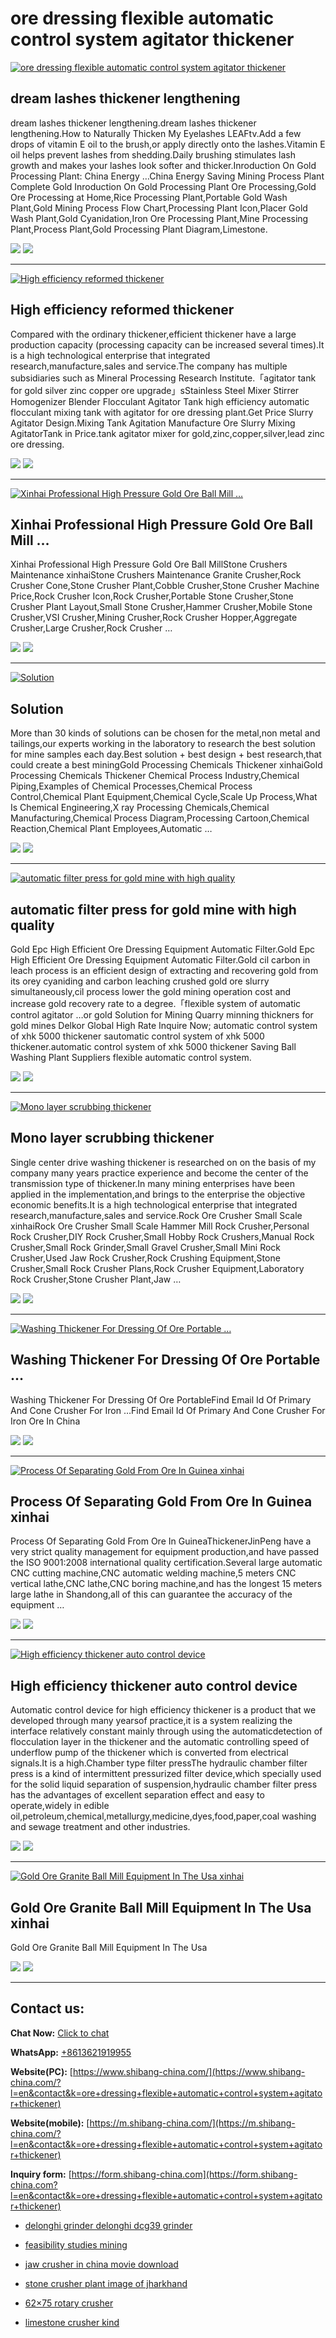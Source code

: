 # ore dressing flexible automatic control system agitator thickener

<a href="https://swt.shibang-china.com/?l=en&img&k=ore+dressing+flexible+automatic+control+system+agitator+thickener" target="_blank">![ore dressing flexible automatic control system agitator thickener](http://static.shibang-china.com/all-800x300/686.jpg)</a>

## dream lashes thickener lengthening
dream lashes thickener lengthening.dream lashes thickener lengthening.How to Naturally Thicken My Eyelashes LEAFtv.Add a few drops of vitamin E oil to the brush,or apply directly onto the lashes.Vitamin E oil helps prevent lashes from shedding.Daily brushing stimulates lash growth and makes your lashes look softer and thicker.Inroduction On Gold Processing Plant: China Energy …China Energy Saving Mining Process Plant Complete Gold Inroduction On Gold Processing Plant Ore Processing,Gold Ore Processing at Home,Rice Processing Plant,Portable Gold Wash Plant,Gold Mining Process Flow Chart,Processing Plant Icon,Placer Gold Wash Plant,Gold Cyanidation,Iron Ore Processing Plant,Mine Processing Plant,Process Plant,Gold Processing Plant Diagram,Limestone.


<a href="https://whatsapp.shibangsoft.com/WhatsApp.php" target="_blank" title="WhatsApp">![](http://static.shibang-china.com/icon/whatsapp.png)</a> <a href="https://swt.shibang-china.com/?l=en&icon&k=ore+dressing+flexible+automatic+control+system+agitator+thickener" target="_blank">![](http://static.shibang-china.com/icon/chat-en.png)</a>

---

<a href="https://swt.shibang-china.com/?l=en&img&k=ore+dressing+flexible+automatic+control+system+agitator+thickener" target="_blank">![High efficiency reformed thickener](http://static.shibang-china.com/all-800x300/933.jpg)</a>

## High efficiency reformed thickener
Compared with the ordinary thickener,efficient thickener have a large production capacity (processing capacity can be increased several times).It is a high technological enterprise that integrated research,manufacture,sales and service.The company has multiple subsidiaries such as Mineral Processing Research Institute.「agitator tank for gold silver zinc copper ore upgrade」sStainless Steel Mixer Stirrer Homogenizer Blender Flocculant Agitator Tank high efficiency automatic flocculant mixing tank with agitator for ore dressing plant.Get Price Slurry Agitator Design.Mixing Tank Agitation Manufacture Ore Slurry Mixing AgitatorTank in Price.tank agitator mixer for gold,zinc,copper,silver,lead zinc ore dressing.


<a href="https://whatsapp.shibangsoft.com/WhatsApp.php" target="_blank" title="WhatsApp">![](http://static.shibang-china.com/icon/whatsapp.png)</a> <a href="https://swt.shibang-china.com/?l=en&icon&k=ore+dressing+flexible+automatic+control+system+agitator+thickener" target="_blank">![](http://static.shibang-china.com/icon/chat-en.png)</a>

---

<a href="https://swt.shibang-china.com/?l=en&img&k=ore+dressing+flexible+automatic+control+system+agitator+thickener" target="_blank">![Xinhai Professional High Pressure Gold Ore Ball Mill …](http://static.shibang-china.com/all-800x300/49.jpg)</a>

## Xinhai Professional High Pressure Gold Ore Ball Mill …
Xinhai Professional High Pressure Gold Ore Ball MillStone Crushers Maintenance xinhaiStone Crushers Maintenance Granite Crusher,Rock Crusher Cone,Stone Crusher Plant,Cobble Crusher,Stone Crusher Machine Price,Rock Crusher Icon,Rock Crusher,Portable Stone Crusher,Stone Crusher Plant Layout,Small Stone Crusher,Hammer Crusher,Mobile Stone Crusher,VSI Crusher,Mining Crusher,Rock Crusher Hopper,Aggregate Crusher,Large Crusher,Rock Crusher …


<a href="https://whatsapp.shibangsoft.com/WhatsApp.php" target="_blank" title="WhatsApp">![](http://static.shibang-china.com/icon/whatsapp.png)</a> <a href="https://swt.shibang-china.com/?l=en&icon&k=ore+dressing+flexible+automatic+control+system+agitator+thickener" target="_blank">![](http://static.shibang-china.com/icon/chat-en.png)</a>

---

<a href="https://swt.shibang-china.com/?l=en&img&k=ore+dressing+flexible+automatic+control+system+agitator+thickener" target="_blank">![Solution](http://static.shibang-china.com/all-800x300/1482.jpg)</a>

## Solution
More than 30 kinds of solutions can be chosen for the metal,non metal and tailings,our experts working in the laboratory to research the best solution for mine samples each day.Best solution + best design + best research,that could create a best miningGold Processing Chemicals Thickener xinhaiGold Processing Chemicals Thickener Chemical Process Industry,Chemical Piping,Examples of Chemical Processes,Chemical Process Control,Chemical Plant Equipment,Chemical Cycle,Scale Up Process,What Is Chemical Engineering,X ray Processing Chemicals,Chemical Manufacturing,Chemical Process Diagram,Processing Cartoon,Chemical Reaction,Chemical Plant Employees,Automatic …


<a href="https://whatsapp.shibangsoft.com/WhatsApp.php" target="_blank" title="WhatsApp">![](http://static.shibang-china.com/icon/whatsapp.png)</a> <a href="https://swt.shibang-china.com/?l=en&icon&k=ore+dressing+flexible+automatic+control+system+agitator+thickener" target="_blank">![](http://static.shibang-china.com/icon/chat-en.png)</a>

---

<a href="https://swt.shibang-china.com/?l=en&img&k=ore+dressing+flexible+automatic+control+system+agitator+thickener" target="_blank">![automatic filter press for gold mine with high quality](http://static.shibang-china.com/all-800x300/259.jpg)</a>

## automatic filter press for gold mine with high quality
Gold Epc High Efficient Ore Dressing Equipment Automatic Filter.Gold Epc High Efficient Ore Dressing Equipment Automatic Filter.Gold cil carbon in leach process is an efficient design of extracting and recovering gold from its orey cyaniding and carbon leaching crushed gold ore slurry simultaneously,cil process lower the gold mining operation cost and increase gold recovery rate to a degree.「flexible system of automatic control agitator …or gold Solution for Mining Quarry minning thickners for gold mines Delkor Global High Rate Inquire Now; automatic control system of xhk 5000 thickener sautomatic control system of xhk 5000 thickener.automatic control system of xhk 5000 thickener Saving Ball Washing Plant Suppliers flexible automatic control system.


<a href="https://whatsapp.shibangsoft.com/WhatsApp.php" target="_blank" title="WhatsApp">![](http://static.shibang-china.com/icon/whatsapp.png)</a> <a href="https://swt.shibang-china.com/?l=en&icon&k=ore+dressing+flexible+automatic+control+system+agitator+thickener" target="_blank">![](http://static.shibang-china.com/icon/chat-en.png)</a>

---

<a href="https://swt.shibang-china.com/?l=en&img&k=ore+dressing+flexible+automatic+control+system+agitator+thickener" target="_blank">![Mono layer scrubbing thickener](http://static.shibang-china.com/all-800x300/892.jpg)</a>

## Mono layer scrubbing thickener
Single center drive washing thickener is researched on on the basis of my company many years practice experience and become the center of the transmission type of thickener.In many mining enterprises have been applied in the implementation,and brings to the enterprise the objective economic benefits.It is a high technological enterprise that integrated research,manufacture,sales and service.Rock Ore Crusher Small Scale xinhaiRock Ore Crusher Small Scale Hammer Mill Rock Crusher,Personal Rock Crusher,DIY Rock Crusher,Small Hobby Rock Crushers,Manual Rock Crusher,Small Rock Grinder,Small Gravel Crusher,Small Mini Rock Crusher,Used Jaw Rock Crusher,Rock Crushing Equipment,Stone Crusher,Small Rock Crusher Plans,Rock Crusher Equipment,Laboratory Rock Crusher,Stone Crusher Plant,Jaw …


<a href="https://whatsapp.shibangsoft.com/WhatsApp.php" target="_blank" title="WhatsApp">![](http://static.shibang-china.com/icon/whatsapp.png)</a> <a href="https://swt.shibang-china.com/?l=en&icon&k=ore+dressing+flexible+automatic+control+system+agitator+thickener" target="_blank">![](http://static.shibang-china.com/icon/chat-en.png)</a>

---

<a href="https://swt.shibang-china.com/?l=en&img&k=ore+dressing+flexible+automatic+control+system+agitator+thickener" target="_blank">![Washing Thickener For Dressing Of Ore Portable …](http://static.shibang-china.com/all-800x300/454.jpg)</a>

## Washing Thickener For Dressing Of Ore Portable …
Washing Thickener For Dressing Of Ore PortableFind Email Id Of Primary And Cone Crusher For Iron …Find Email Id Of Primary And Cone Crusher For Iron Ore In China


<a href="https://whatsapp.shibangsoft.com/WhatsApp.php" target="_blank" title="WhatsApp">![](http://static.shibang-china.com/icon/whatsapp.png)</a> <a href="https://swt.shibang-china.com/?l=en&icon&k=ore+dressing+flexible+automatic+control+system+agitator+thickener" target="_blank">![](http://static.shibang-china.com/icon/chat-en.png)</a>

---

<a href="https://swt.shibang-china.com/?l=en&img&k=ore+dressing+flexible+automatic+control+system+agitator+thickener" target="_blank">![Process Of Separating Gold From Ore In Guinea xinhai](http://static.shibang-china.com/all-800x300/1180.jpg)</a>

## Process Of Separating Gold From Ore In Guinea xinhai
Process Of Separating Gold From Ore In GuineaThickenerJinPeng have a very strict quality management for equipment production,and have passed the ISO 9001:2008 international quality certification.Several large automatic CNC cutting machine,CNC automatic welding machine,5 meters CNC vertical lathe,CNC lathe,CNC boring machine,and has the longest 15 meters large lathe in Shandong,all of this can guarantee the accuracy of the equipment …


<a href="https://whatsapp.shibangsoft.com/WhatsApp.php" target="_blank" title="WhatsApp">![](http://static.shibang-china.com/icon/whatsapp.png)</a> <a href="https://swt.shibang-china.com/?l=en&icon&k=ore+dressing+flexible+automatic+control+system+agitator+thickener" target="_blank">![](http://static.shibang-china.com/icon/chat-en.png)</a>

---

<a href="https://swt.shibang-china.com/?l=en&img&k=ore+dressing+flexible+automatic+control+system+agitator+thickener" target="_blank">![High efficiency thickener auto control device](http://static.shibang-china.com/all-800x300/1188.jpg)</a>

## High efficiency thickener auto control device
Automatic control device for high efficiency thickener is a product that we developed through many yearsof practice,it is a system realizing the interface relatively constant mainly through using the automaticdetection of flocculation layer in the thickener and the automatic controlling speed of underflow pump of the thickener which is converted from electrical signals.It is a high.Chamber type filter pressThe hydraulic chamber filter press is a kind of intermittent pressurized filter device,which specially used for the solid liquid separation of suspension,hydraulic chamber filter press has the advantages of excellent separation effect and easy to operate,widely in edible oil,petroleum,chemical,metallurgy,medicine,dyes,food,paper,coal washing and sewage treatment and other industries.


<a href="https://whatsapp.shibangsoft.com/WhatsApp.php" target="_blank" title="WhatsApp">![](http://static.shibang-china.com/icon/whatsapp.png)</a> <a href="https://swt.shibang-china.com/?l=en&icon&k=ore+dressing+flexible+automatic+control+system+agitator+thickener" target="_blank">![](http://static.shibang-china.com/icon/chat-en.png)</a>

---

<a href="https://swt.shibang-china.com/?l=en&img&k=ore+dressing+flexible+automatic+control+system+agitator+thickener" target="_blank">![Gold Ore Granite Ball Mill Equipment In The Usa xinhai](http://static.shibang-china.com/all-800x300/540.jpg)</a>

## Gold Ore Granite Ball Mill Equipment In The Usa xinhai
Gold Ore Granite Ball Mill Equipment In The Usa

<a href="https://whatsapp.shibangsoft.com/WhatsApp.php" target="_blank" title="WhatsApp">![](http://static.shibang-china.com/icon/whatsapp.png)</a> <a href="https://swt.shibang-china.com/?l=en&icon&k=ore+dressing+flexible+automatic+control+system+agitator+thickener" target="_blank">![](http://static.shibang-china.com/icon/chat-en.png)</a>

---
## Contact us:

**Chat Now:** [Click to chat](https://swt.shibang-china.com?l=en&contact&k=ore+dressing+flexible+automatic+control+system+agitator+thickener)

**WhatsApp:**  [+8613621919955](https://whatsapp.shibangsoft.com/WhatsApp.php)

**Website(PC):** [https://www.shibang-china.com/](https://www.shibang-china.com/?l=en&contact&k=ore+dressing+flexible+automatic+control+system+agitator+thickener)

**Website(mobile):** [https://m.shibang-china.com/](https://m.shibang-china.com/?l=en&contact&k=ore+dressing+flexible+automatic+control+system+agitator+thickener)

**Inquiry form:** [https://form.shibang-china.com](https://form.shibang-china.com?l=en&contact&k=ore+dressing+flexible+automatic+control+system+agitator+thickener)

* [delonghi grinder delonghi dcg39 grinder](../163/delonghi%20grinder%20delonghi%20dcg39%20grinder.md)

* [feasibility studies mining](../162/feasibility%20studies%20mining.md)

* [jaw crusher in china movie download](../170/jaw%20crusher%20in%20china%20movie%20download.md)

* [stone crusher plant image of jharkhand](../167/stone%20crusher%20plant%20image%20of%20jharkhand.md)

* [62×75 rotary crusher](../166/62%C3%9775%20rotary%20crusher.md)

* [limestone crusher kind](../170/limestone%20crusher%20kind.md)